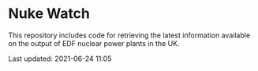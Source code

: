 # Nuke Watch

This repository includes code for retrieving the latest information available on the output of EDF nuclear power plants in the UK.

Last updated: 2021-06-24 11:05